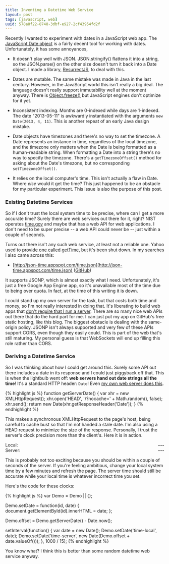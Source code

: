 ```yaml
---
title: Inventing a Datetime Web Service
layout: post
tags: [javascript, web]
uuid: 578a8f22-8748-3dbf-e927-2cf43954fd2f
---
```


Recently I wanted to experiment with dates in a JavaScript web app.
The [JavaScript Date object][date] is a fairly decent tool for working
with dates. Unfortunately, it has some annoyances,

 * It doesn't play well with JSON. JSON.stringify() flattens it into a
   string, so the JSON.parse() on the other size doesn't turn it back
   into a Date object. I made a library, [ResurrectJS][ressurect], to
   deal with this.

 * Dates are mutable. The same mistake was made in Java in the last
   century. However, in the JavaScript world this isn't really a big
   deal. The language doesn't really support immutability well at the
   moment anyway. There is [Object.freeze()][freeze] but JavaScript
   engines don't optimize for it yet.

 * Inconsistent indexing. Months are 0-indexed while days are
   1-indexed. The date "2013-05-11" is awkwardly instantiated with the
   arguments `new Date(2013, 4, 11)`. This is another repeat of an
   early Java design mistake.

 * Date objects have timezones and there's no way to set the timezone.
   A Date represents an instance in time, regardless of the local
   timezone, and the timezone only matters when the Date is being
   formatted as a human-readable string. When formatting a Date into a
   string there's no way to specify the timezone. There's a
   `getTimezoneOffset()` method for asking about the Date's timezone,
   but no corresponding `setTimezoneOffset()`.

 * It relies on the local computer's time. This isn't actually a flaw
   in Date. Where *else* would it get the time? This just happened to
   be an obstacle for my particular experiment. This issue is also the
   purpose of this post.

### Existing Datetime Services

So if I don't trust the local system time to be precise, where can I
get a more accurate time? Surely there are web services out there for
it, right? NIST operates [time.gov](http://time.gov/) and maybe that
has a web API for web applications. I don't need to be super precise
-- a web API could never be -- just within a couple of seconds.

Turns out there isn't any such web service, at least not a reliable
one. Yahoo used to [provide one called getTime][yahoo], but it's been
shut down. In my searches I also came across this:

 * [http://json-time.appspot.com/time.json](http://json-time.appspot.com/time.json) ([GitHub][json-time])

It supports JSONP, which is almost exactly what I need. Unfortunately,
it's just a free Google App Engine app, so it's unavailable most of
the time due to being over quota. In fact, at the time of this writing
it is down.

I could stand up my own server for the task, but that costs both time
and money, so I'm not really interested in doing that. It's liberating
to build web apps that [don't require that I run a server][flu]. There
are so many nice web APIs out there that do the hard part for me. I
can just put my app on GitHub's free static hosting, like this blog.
The biggest obstacle is dealing with the same-origin policy. JSONP
isn't always supported and very few of these APIs support CORS, even
though they easily could. This is part of the web that's still
maturing. My personal guess is that WebSockets will end up filling
this role rather than CORS.

### Deriving a Datetime Service

So I was thinking about how I could get around this. Surely some API
out there includes a date in its response and I could just piggyback
off that. This is when the lightbulb went off: **web servers hand out
date strings all the time**! It's a standard HTTP header: `Date`! Even
[my own web server does this][simple-httpd].

{% highlight js %}
function getServerDate() {
    var xhr = new XMLHttpRequest();
    xhr.open('HEAD', '/?nocache=' + Math.random(), false);
    xhr.send();
    return new Date(xhr.getResponseHeader('Date'));
}
{% endhighlight %}

This makes a synchronous XMLHttpRequest to the page's host, being
careful to cache bust so that I'm not handed a stale date. I'm also
using a HEAD request to minimize the size of the response. Personally,
I trust the server's clock precision more than the client's. Here it
is in action.

<div>
Local: <b><span id="time-local" style="float: right;">---</span></b>
</div>
<div>
Server: <b><span id="time-server" style="float: right;">---</span></b>
</div>

This is probably not too exciting because you should be within a
couple of seconds of the server. If you're feeling ambitious, change
your local system time by a few minutes and refresh the page. The
server time should still be accurate while your local time is whatever
incorrect time you set.

<script>
var Demo = Demo || {};

Demo.getServerDate = function() {
    var xhr = new XMLHttpRequest();
    xhr.open('HEAD', '/?nocache=' + Math.random(), false);
    xhr.send();
    return new Date(xhr.getResponseHeader('Date'));
};

Demo.setDate = function(id, date) {
    document.getElementById(id).innerHTML = date;
};

Demo.offset = Demo.getServerDate() - Date.now();

setInterval(function() {
    var date = new Date();
    Demo.setDate('time-local', date);
    Demo.setDate('time-server', new Date(Demo.offset + date.valueOf()));
}, 1000 / 15);
</script>

Here's the code for these clocks:

{% highlight js %}
var Demo = Demo || {};

Demo.setDate = function(id, date) {
    document.getElementById(id).innerHTML = date;
};

Demo.offset = Demo.getServerDate() - Date.now();

setInterval(function() {
    var date = new Date();
    Demo.setDate('time-local', date);
    Demo.setDate('time-server', new Date(Demo.offset + date.valueOf()));
}, 1000 / 15);
{% endhighlight %}

You know what? I think this is better than some random datetime
web service anyway.


[date]: https://developer.mozilla.org/en-US/docs/JavaScript/Reference/Global_Objects/Date
[freeze]: https://developer.mozilla.org/en-US/docs/JavaScript/Reference/Global_Objects/Object/freeze
[ressurect]: /blog/2013/03/28/
[json-time]: https://github.com/simonw/json-time
[yahoo]: http://developer.yahoo.com/util/timeservice/V1/getTime.html
[flu]: /blog/2013/01/13/
[simple-httpd]: /blog/2009/05/17/
